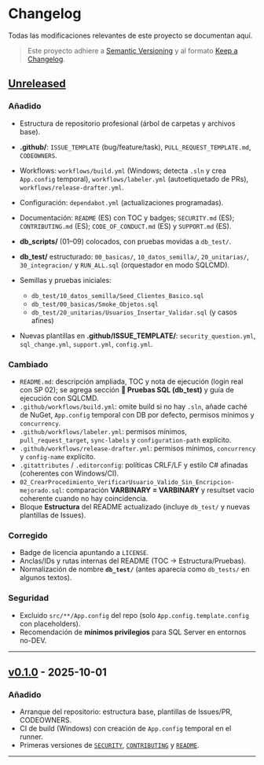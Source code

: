 # Changelog
Todas las modificaciones relevantes de este proyecto se documentan aquí.

> Este proyecto adhiere a [Semantic Versioning](https://semver.org/) y al formato
> [Keep a Changelog](https://keepachangelog.com/en/1.1.0/).

## [Unreleased]
### Añadido
- Estructura de repositorio profesional (árbol de carpetas y archivos base).
- **.github/**: `ISSUE_TEMPLATE` (bug/feature/task), `PULL_REQUEST_TEMPLATE.md`, `CODEOWNERS`.
- Workflows: `workflows/build.yml` (Windows; detecta `.sln` y crea `App.config` temporal),
  `workflows/labeler.yml` (autoetiquetado de PRs), `workflows/release-drafter.yml`.
- Configuración: `dependabot.yml` (actualizaciones programadas).
- Documentación: `README` (ES) con TOC y badges; `SECURITY.md` (ES); `CONTRIBUTING.md` (ES);
  `CODE_OF_CONDUCT.md` (ES) y `SUPPORT.md` (ES).
- **db_scripts/** (01–09) colocados, con pruebas movidas a `db_test/`.
- **db_test/** estructurado: `00_basicas/`, `10_datos_semilla/`, `20_unitarias/`, `30_integracion/` y `RUN_ALL.sql` (orquestador en modo SQLCMD).
- Semillas y pruebas iniciales:
  - `db_test/10_datos_semilla/Seed_Clientes_Basico.sql`
  - `db_test/00_basicas/Smoke_Objetos.sql`
  - `db_test/20_unitarias/Usuarios_Insertar_Validar.sql` (y casos afines)

- Nuevas plantillas en **.github/ISSUE_TEMPLATE/**:
  `security_question.yml`, `sql_change.yml`, `support.yml`, `config.yml`.

### Cambiado
- `README.md`: descripción ampliada, TOC y nota de ejecución (login real con SP 02); se agrega sección **🧪 Pruebas SQL (db_test)** y guía de ejecución con SQLCMD.
- `.github/workflows/build.yml`: omite build si no hay `.sln`, añade caché de NuGet, `App.config` temporal con DB por defecto, permisos mínimos y `concurrency`.
- `.github/workflows/labeler.yml`: permisos mínimos, `pull_request_target`, `sync-labels` y `configuration-path` explícito.
- `.github/workflows/release-drafter.yml`: permisos mínimos, `concurrency` y `config-name` explícito.
- `.gitattributes` / `.editorconfig`: políticas CRLF/LF y estilo C# afinadas (coherentes con Windows/CI).
- `02_CrearProcedimiento_VerificarUsuario_Valido_Sin_Encripcion-mejorado.sql`: comparación **VARBINARY = VARBINARY** y resultset vacío coherente cuando no hay coincidencia.
- Bloque **Estructura** del README actualizado (incluye `db_test/` y nuevas plantillas de Issues).

### Corregido
- Badge de licencia apuntando a `LICENSE`.
- Anclas/IDs y rutas internas del README (TOC → Estructura/Pruebas).
- Normalización de nombre **`db_test/`** (antes aparecía como `db_tests/` en algunos textos).

### Seguridad
- Excluido `src/**/App.config` del repo (solo `App.config.template.config` con placeholders).
- Recomendación de **mínimos privilegios** para SQL Server en entornos no-DEV.

---

## [v0.1.0] - 2025-10-01
### Añadido
- Arranque del repositorio: estructura base, plantillas de Issues/PR, CODEOWNERS.
- CI de build (Windows) con creación de `App.config` temporal en el runner.
- Primeras versiones de [`SECURITY`](./SECURITY.md), [`CONTRIBUTING`](./CONTRIBUTING.md) y [`README`](./README.md).

---

[Unreleased]: https://github.com/recm0708/SuiteMDI-EduSQL/compare/v0.1.0...HEAD
[v0.1.0]: https://github.com/recm0708/SuiteMDI-EduSQL/releases/tag/v0.1.0